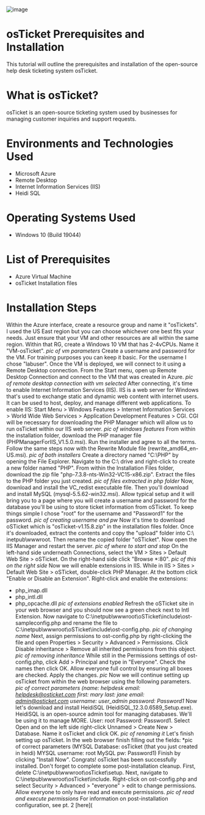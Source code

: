 ![image](https://github.com/user-attachments/assets/9898bdf6-5ad1-4f64-8d30-c8627afc20e9)
# osTicket Prerequisites and Installation
This tutorial will outline the prerequisites and installation of the open-source help desk ticketing system osTicket.
# What is osTicket?
osTicket is an open-source ticketing system used by businesses for managing customer inquiries and support requests.
# Environments and Technologies Used
+ Microsoft Azure
+ Remote Desktop
+ Internet Information Services (IIS)
+ Heidi SQL
# Operating Systems Used
+ Windows 10 (Build 19044)
# List of Prerequisites
+ Azure Virtual Machine
+ osTicket Installation files
# Installation Steps
Within the Azure interface, create a resource group and name it "osTickets". I used the US East region but you can choose whichever one best fits your needs. Just ensure that your VM and other resources are all within the same region. Within that RG, create a Windows 10 VM that has 2-4vCPUs. Name it "VM-osTicket". 
*pic of vm parameters*
Create a username and password for the VM. For training purposes you can keep it basic. For the username I chose "labuser". Once the VM is deployed, we will connect to it using a Remote Desktop connection. From the Start menu, open up Remote Desktop Connection and connect to the VM that was created in Azure.
*pic of remote desktop connection with vm selected*
After connecting, it's time to enable Internet Information Services (IIS). IIS is a web server for Windows that's used to exchange static and dynamic web content with internet users. It can be used to host, deploy, and manage different web applications. To enable IIS: Start Menu > Windows Features > Internet Information Services > World Wide Web Services > Application Development Features > CGI. CGI will be necessary for downloading the PHP Manager which will allow us to run osTicket within our IIS web server.
*pic of windows features*
From within the installation folder, download the PHP manager file (PHPManagerForIIS_V1.5.0.msi). Run the installer and agree to all the terms. Follow the same steps now with the Rewrite Module file (rewrite_amd64_en-US.msi). 
*pic of both installers*
Create a directory named "C:\PHP" by opening the File Explorer. Navigate to the C:\ drive and right-click to create a new folder named "PHP". From within the Installation Files folder, download the zip file "php-7.3.8-nts-Win32-VC15-x86.zip". Extract the files to the PHP folder you just created. 
*pic of files extracted in php folder*
Now, download and install the VC_redist executable file. Then you'll download and install MySQL (mysql-5.5.62-win32.msi). Allow typical setup and it will bring you to a page where you will create a username and password for the database you'll be using to store ticket information from oSTicket. To keep things simple I chose "root" for the username and "Password1" for the password. 
*pic of creating username and pw*
Now it's time to download oSTicket which is "osTicket-v1.15.8.zip" in the installation files folder. Once it's downloaded, extract the contents and copy the "upload" folder into C:\ inetpub\wwwroot. Then rename the copied folder "oSTicket". Now open the IIS Manager and restart the server.
*pic of where to start and stop*
On the left-hand side underneath Connections, select the VM > Sites > Default Web Site > oSTicket. On the right-hand side click "Browse *:80".
*pic of this on the right side*
Now we will enable extensions in IIS. While in IIS > Sites > Default Web Site > oSTicket, double-click PHP Manager. At the bottom click "Enable or Disable an Extension". Right-click and enable the extensions:
+ php_imap.dll
+ php_intl.dll
+ php_opcache.dll
*pic of extensions enabled*
Refresh the oSTicket site in your web browser and you should now see a green check next to Intl Extension. Now navigate to C:\inetpub\wwwroot\oSTicket\include\ost-sampleconfig.php and rename the file to C:\inetpub\wwwroot\oSTicket\include\ost-config.php.
*pic of changing name*
Next, assign permissions to ost-config.php by right-clicking the file and open Properties > Security > Advanced > Permissions. Click Disable inheritance > Remove all inherited permissions from this object.
*pic of removing inheritance*
While still in the Permissions settings of ost-config.php, click Add > Principal and type in "Everyone". Check the names then click OK. Allow everyone full control by ensuring all boxes are checked. Apply the changes.
*pic*
Now we will continue setting up osTicket from within the web browser using the following parameters.
*pic of correct parameters (name: helpdesk email: helpdesk@osticket.com first: mary last: jane email: admin@osticket.com username: user_admin password: Password1*
Now let's download and install HeidiSQL (HeidiSQL_12.3.0.6589_Setup.exe). HeidiSQL is an open-source admin tool for managing databases. We'll be using it to manage MORE. User: root Password: Password1. Select Open and on the left side right-click Unnamed > Create New > Database. Name it osTicket and click OK.
*pic of renaming it*
Let's finish setting up osTicket. In the web browser finish filling out the fields:
*pic of correct parameters (MYSQL Database: osTicket (that you just created in heidi) MYSQL username: root MySQL pw: Password1)
Finish by clicking "Install Now".
Congrats! osTicket has been successfully installed.
Don't forget to complete some post-installation cleanup. First, delete C:\inetpub\wwwroot\osTicket\setup. Next, navigate to C:\inetpub\wwwroot\osTicket\include. Right-click on ost-config.php and select Security > Advanced > "everyone" > edit to change permissions. Allow everyone to only have read and execute permissions.
*pic of read and execute permissions*
For information on post-installation configuration, see pt. 2 [here](
